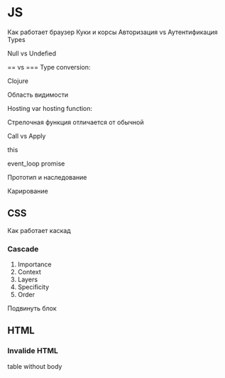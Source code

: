 # JS
Как работает браузер
Куки и корсы
Авторизация vs Аутентификация
Types

Null vs Undefied

== vs ===
Type conversion:

Clojure

Область видимости

Hosting var hosting function:

Стрелочная функция отличается от обычной

Call vs Apply

this

event_loop
promise

Прототип и наследование

Карирование

## CSS

Как работает каскад

### Cascade
1. Importance
2. Context
3. Layers
4. Specificity
5. Order

Подвинуть блок

## HTML
### Invalide HTML
table without body

